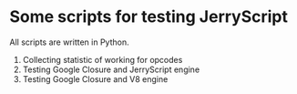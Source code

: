 # Some scripts for testing JerryScript 

All scripts are written in Python.

1. Collecting statistic of working for opcodes
2. Testing Google Closure and JerryScript engine
3. Testing Google Closure and V8 engine
